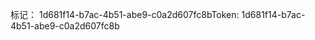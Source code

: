 <span data-ttu-id="7ec2e-101">标记： 1d681f14-b7ac-4b51-abe9-c0a2d607fc8b</span><span class="sxs-lookup"><span data-stu-id="7ec2e-101">Token: 1d681f14-b7ac-4b51-abe9-c0a2d607fc8b</span></span>